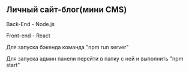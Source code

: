 <h2>Личный сайт-блог(мини CMS)</h2>

<p>Back-End - Node.js</p>
<p>Front-end - React</p>

<p>Для запуска бэкенда команда "npm run server"</p>
<p>Для запуска админ панели перейти в папку с ней и выполнить "npm start"</p>
